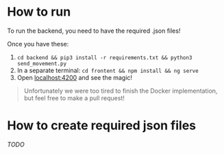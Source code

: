 # How to run
To run the backend, you need to have the required .json files!

Once you have these: 
1) `cd backend && pip3 install -r requirements.txt && python3 send_movement.py`
2) In a separate terminal: `cd frontent && npm install && ng serve`
3) Open [localhost:4200](http://localhost:4200) and see the magic!

> Unfortunately we were too tired to finish the Docker implementation, but feel free to make a pull request!
# How to create required json files
*TODO*
